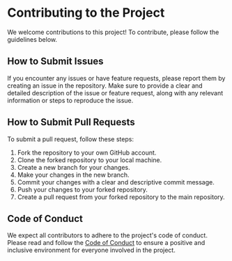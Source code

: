 # Contributing to the Project

We welcome contributions to this project! To contribute, please follow the guidelines below.

## How to Submit Issues

If you encounter any issues or have feature requests, please report them by creating an issue in the repository. Make sure to provide a clear and detailed description of the issue or feature request, along with any relevant information or steps to reproduce the issue.

## How to Submit Pull Requests

To submit a pull request, follow these steps:

1. Fork the repository to your own GitHub account.
2. Clone the forked repository to your local machine.
3. Create a new branch for your changes.
4. Make your changes in the new branch.
5. Commit your changes with a clear and descriptive commit message.
6. Push your changes to your forked repository.
7. Create a pull request from your forked repository to the main repository.

## Code of Conduct

We expect all contributors to adhere to the project's code of conduct. Please read and follow the [Code of Conduct](CODE_OF_CONDUCT.md) to ensure a positive and inclusive environment for everyone involved in the project.
